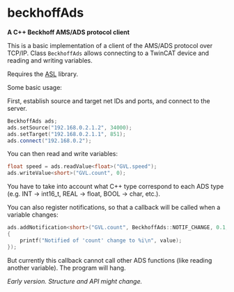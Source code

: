 # beckhoffAds

**A C++ Beckhoff AMS/ADS protocol client**

This is a basic implementation of a client of the AMS/ADS protocol over TCP/IP. Class `BeckhoffAds` allows connecting to a TwinCAT device and reading and writing variables. 

Requires the [ASL](https://github.com/aslze/asl) library.

Some basic usage:

First, establish source and target net IDs and ports, and connect to the server.

```cpp
BeckhoffAds ads;
ads.setSource("192.168.0.2.1.2", 34000);
ads.setTarget("192.168.0.2.1.1", 851);
ads.connect("192.168.0.2");
```

You can then read and write variables:

```cpp
float speed = ads.readValue<float>("GVL.speed");
ads.writeValue<short>("GVL.count", 0);
```

You have to take into account what C++ type correspond to each ADS type (e.g. INT -> int16_t, REAL -> float, BOOL -> char, etc.).


You can also register notifications, so that a callback will be called when a variable changes:

```cpp
ads.addNotification<short>("GVL.count", BeckhoffAds::NOTIF_CHANGE, 0.1, 0.1, [=](short value)
{
	printf("Notified of 'count' change to %i\n", value);
});
```

But currently this callback cannot call other ADS functions (like reading another variable). The program will hang.

*Early version. Structure and API might change.*
